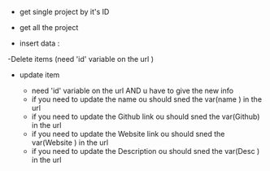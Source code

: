 
- get single project by it's ID



- get all the project 



- insert data :




-Delete items (need 'id' variable on the url )




- update item 

   - need 'id' variable on the url AND u have to give the new info 
   - if you need to update the name ou should sned the var(name ) in the url
   - if you need to update the Github link ou should sned the var(Github) in the url
   - if you need to update the Website link ou should sned the var(Website ) in the url
   - if you need to update the Description ou should sned the var(Desc ) in the url




